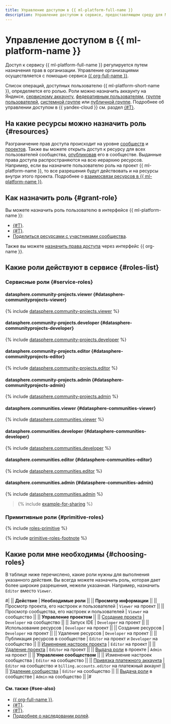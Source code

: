 ```yaml
---
title: Управление доступом в {{ ml-platform-full-name }}
description: Управление доступом в сервисе, предоставляющем среду для ML-разработки — {{ ml-platform-full-name }}. Чтобы разрешить доступ к ресурсам сервиса {{ ml-platform-name }}, назначьте пользователю нужные роли из приведенного списка.
---
```


# Управление доступом в {{ ml-platform-name }}

Доступ к сервису {{ ml-platform-full-name }} регулируется путем назначения прав в организации. Управление организациями осуществляется с помощью сервиса [{{ org-full-name }}](../../organization/).

Список операций, доступных пользователю {{ ml-platform-short-name }}, определяется его ролью. Роли можно назначить аккаунту на Яндексе, [сервисному аккаунту](../../iam/concepts/users/service-accounts.md), [федеративным пользователям](../../iam/concepts/federations.md), [группе пользователей](../../organization/operations/manage-groups.md), [системной группе](../../iam/concepts/access-control/system-group.md) или [публичной группе](../../iam/concepts/access-control/public-group.md). Подробнее об управлении доступом в {{ yandex-cloud }} см. раздел [{#T}](../../iam/concepts/access-control/index.md).

## На какие ресурсы можно назначить роль {#resources}

Разграничение прав доступа происходит на уровне [сообществ](../concepts/community.md) и [проектов](../concepts/project.md). Также вы можете открыть доступ к ресурсу для всех пользователей сообщества, [опубликовав](../operations/index.md#share) его в сообществе. Выданные права доступа распространяются на всю иерархию ресурсов. Например, если вы назначите пользователю роль на проект {{ ml-platform-name }}, то все разрешения будут действовать и на ресурсы внутри этого проекта. Подробнее о [взаимосвязи ресурсов в {{ ml-platform-name }}](../concepts/resource-model.md).

## Как назначить роль {#grant-role}

Вы можете назначить роль пользователю в интерфейсе {{ ml-platform-name }}:
* [{#T}](../operations/community/add-user.md).
* [{#T}](../operations/projects/add-user.md).
* [Поделиться ресурсами с участниками сообщества](../operations/index.md#share).

Также вы можете [назначить права доступа](../../organization/security/index.md) через интерфейс {{ org-name }}.

## Какие роли действуют в сервисе {#roles-list}

### Сервисные роли {#service-roles}

#### datasphere.community-projects.viewer {#datasphere-communityprojects-viewer}

{% include [datasphere.community-projects.viewer](../../_roles/datasphere/community-projects/viewer.md) %}

#### datasphere.community-projects.developer {#datasphere-communityprojects-developer}

{% include [datasphere.community-projects.developer](../../_roles/datasphere/community-projects/developer.md) %}

#### datasphere.community-projects.editor {#datasphere-communityprojects-editor}

{% include [datasphere.community-projects.editor](../../_roles/datasphere/community-projects/editor.md) %}

#### datasphere.community-projects.admin {#datasphere-communityprojects-admin}

{% include [datasphere.community-projects.admin](../../_roles/datasphere/community-projects/admin.md) %}

#### datasphere.communities.viewer {#datasphere-communities-viewer}

{% include [datasphere.communities.viewer](../../_roles/datasphere/communities/viewer.md) %}

#### datasphere.communities.developer {#datasphere-communities-developer}

{% include [datasphere.communities.developer](../../_roles/datasphere/communities/developer.md) %}

#### datasphere.communities.editor {#datasphere-communities-editor}

{% include [datasphere.communities.editor](../../_roles/datasphere/communities/editor.md) %}

#### datasphere.communities.admin {#datasphere-communities-admin}

{% include [datasphere.communities.admin](../../_roles/datasphere/communities/admin.md) %}

> {% include [example-for-sharing](../../_includes/datasphere/roles-for-sharing-example.md) %}

### Примитивные роли {#primitive-roles}

{% include [roles-primitive](../../_includes/roles-primitive.md) %}

{% include [primitive-roles-footnote](../../_includes/primitive-roles-footnote.md) %}

## Какие роли мне необходимы {#choosing-roles}

В таблице ниже перечислено, какие роли нужны для выполнения указанного действия. Вы всегда можете назначить роль, которая дает более широкие разрешения, нежели указанная. Например, назначить `Editor` вместо `Viewer`.

#|
|| **Действие** | **Необходимые роли** ||
|| **Просмотр информации** ||
|| Просмотр проекта, его настроек и пользователей | `Viewer` на проект ||
|| Просмотр сообщества, его настроек и пользователей | `Viewer` на сообщество ||
|| **Управление проектом** ||
|| [Создание проекта](../operations/projects/create.md) | `Developer` на сообщество ||
|| Запуск IDE | `Developer` на проект ||
|| Использование ресурсов | `Developer` на проект ||
|| Создание ресурсов | `Developer` на проект ||
|| Удаление ресурсов | `Developer` на проект ||
|| Публикация ресурсов в сообществе | `Editor` на проект и `Developer` на сообщество ||
|| [Изменение настроек проекта](../operations/projects/update.md) | `Editor` на проект ||
|| [Удаление проекта](../operations/projects/delete.md) | `Editor` на проект ||
|| [Выдача роли](#grant-role) в проекте | `Admin` на проект ||
|| **Управление сообществом** ||
|| Изменение настроек сообщества | `Editor` на сообщество ||
|| [Привязка платежного аккаунта](../operations/community/link-ba.md) | `Editor` на сообщество и `billing.accounts.editor` на платежный аккаунт ||
|| [Удаление сообщества](../operations/community/delete.md) | `Editor` на сообщество ||
|| [Выдача роли](#grant-role) в сообществе | `Admin` на сообщество ||
|#

#### См. также {#see-also}

* [{{ org-full-name }}](../../organization/).
* [{#T}](../../iam/concepts/access-control/index.md).
* [{#T}](../../iam/concepts/users/service-accounts.md).
* [Подробнее о наследовании ролей](../../resource-manager/concepts/resources-hierarchy.md#access-rights-inheritance).
